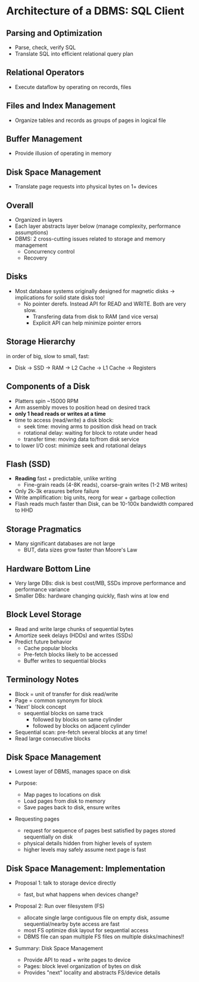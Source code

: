 # Architecture of a DBMS: SQL Client

## Parsing and Optimization

- Parse, check, verify SQL
- Translate SQL into efficient relational query plan

## Relational Operators

- Execute dataflow by operating on records, files

## Files and Index Management

- Organize tables and records as groups of pages in logical file

## Buffer Management

- Provide illusion of operating in memory

## Disk Space Management

- Translate page requests into physical bytes on 1+ devices

## Overall

- Organized in layers
- Each layer abstracts layer below (manage complexity, performance assumptions)
- DBMS: 2 cross-cutting issues related to storage and memory management
  - Concurrency control
  - Recovery

## Disks

- Most database systems originally designed for magnetic disks -> implications for solid state disks too!
  - No pointer derefs. Instead API for READ and WRITE. Both are very slow.
    - Transfering data from disk to RAM (and vice versa)
    - Explicit API can help minimize pointer errors

## Storage Hierarchy

in order of big, slow to small, fast:

- Disk -> SSD -> RAM -> L2 Cache -> L1 Cache -> Registers

## Components of a Disk

- Platters spin ~15000 RPM
- Arm assembly moves to position head on desired track
- **only 1 head reads or writes at a time**
- time to access (read/write) a disk block:
  - seek time: moving arms to position disk head on track
  - rotational delay: waiting for block to rotate under head
  - transfer time: moving data to/from disk service
- to lower I/O cost: minimize seek and rotational delays

## Flash (SSD)

- **Reading** fast + predictable, unlike writing
  - Fine-grain reads (4-8K reads), coarse-grain writes (1-2 MB writes)
- Only 2k-3k erasures before failure
- Write amplification: big units, reorg for wear + garbage collection
- Flash reads much faster than Disk, can be 10-100x bandwidth compared to HHD

## Storage Pragmatics

- Many significant databases are not large
  - BUT, data sizes grow faster than Moore's Law

## Hardware Bottom Line

- Very large DBs: disk is best cost/MB, SSDs improve performance and performance variance
- Smaller DBs: hardware changing quickly, flash wins at low end

## Block Level Storage

- Read and write large chunks of sequential bytes
- Amortize seek delays (HDDs) and writes (SSDs)
- Predict future behavior
  - Cache popular blocks
  - Pre-fetch blocks likely to be accessed
  - Buffer writes to sequential blocks

## Terminology Notes

- Block = unit of transfer for disk read/write
- Page = common synonym for block
- 'Next' block concept
  - sequential blocks on same track
    - followed by blocks on same cylinder
    - followed by blocks on adjacent cylinder
- Sequential scan: pre-fetch several blocks at any time!
- Read large consecutive blocks

## Disk Space Management

- Lowest layer of DBMS, manages space on disk
- Purpose:

  - Map pages to locations on disk
  - Load pages from disk to memory
  - Save pages back to disk, ensure writes

- Requesting pages
  - request for sequence of pages best satisfied by pages stored sequentially on disk
  - physical details hidden from higher levels of system
  - higher levels may safely assume next page is fast

## Disk Space Management: Implementation

- Proposal 1: talk to storage device directly

  - fast, but what happens when devices change?

- Proposal 2: Run over filesystem (FS)

  - allocate single large contiguous file on empty disk, assume sequential/nearby byte access are fast
  - most FS optimize disk layout for sequential access
  - DBMS file can span multiple FS files on multiple disks/machines!!

- Summary: Disk Space Management
  - Provide API to read + write pages to device
  - Pages: block level organization of bytes on disk
  - Provides "next" locality and abstracts FS/device details
